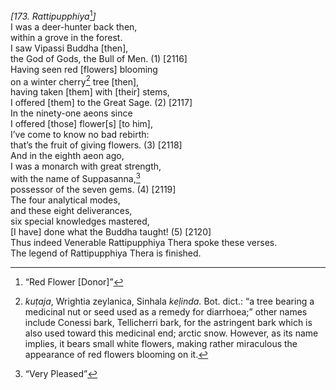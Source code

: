 *\[173. Rattipupphiya*[^1]*\]*  
I was a deer-hunter back then,  
within a grove in the forest.  
I saw Vipassi Buddha \[then\],  
the God of Gods, the Bull of Men. (1) \[2116\]  
Having seen red \[flowers\] blooming  
on a winter cherry[^2] tree \[then\],  
having taken \[them\] with \[their\] stems,  
I offered \[them\] to the Great Sage. (2) \[2117\]  
In the ninety-one aeons since  
I offered \[those\] flower\[s\] \[to him\],  
I’ve come to know no bad rebirth:  
that’s the fruit of giving flowers. (3) \[2118\]  
And in the eighth aeon ago,  
I was a monarch with great strength,  
with the name of Suppasanna,[^3]  
possessor of the seven gems. (4) \[2119\]  
The four analytical modes,  
and these eight deliverances,  
six special knowledges mastered,  
\[I have\] done what the Buddha taught! (5) \[2120\]  
Thus indeed Venerable Rattipupphiya Thera spoke these verses.  
The legend of Rattipupphiya Thera is finished.  
[^1]: “Red Flower \[Donor\]”  
[^2]: *kuṭaja*, Wrightia zeylanica, Sinhala *keḷinda.* Bot. dict.: “a
    tree bearing a medicinal nut or seed used as a remedy for
    diarrhoea;” other names include Conessi bark, Tellicherri bark, for
    the astringent bark which is also used toward this medicinal end;
    arctic snow. However, as its name implies, it bears small white
    flowers, making rather miraculous the appearance of red flowers
    blooming on it.  
[^3]: “Very Pleased”
